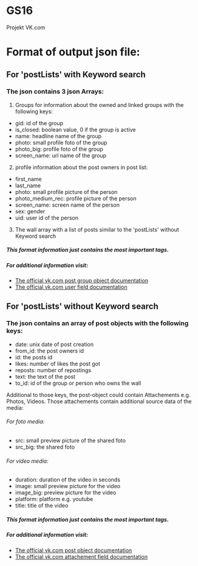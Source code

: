 # GS16
Projekt  VK.com


# Format of output json file:

## For 'postLists' with Keyword search
### The json contains 3 json Arrays:
1. Groups for information about the owned and linked groups with the following keys:
  - gid: id of the group
  - is_closed: boolean value, 0 if the group is active
  - name: headline name of the group
  - photo: small profile foto of the group
  - photo_big: profile foto of the group
  - screen_name: url name of the group
2. profile information about the post owners in post list:
  - first_name
  - last_name
  - photo: small profile picture of the person
  - photo_medium_rec: profile picture of the person
  - screen_name: screen name of the person
  - sex: gender
  - uid: user id of the person
3. The wall array with a list of posts similar to the 'postLists' without Keyword search

##### This format information just contains the most important tags.
##### For additional information visit: 
- [The official vk.com post group object documentation](https://vk.com/dev/fields_groups)
- [The official vk.com user field documentation](https://vk.com/dev/fields)

## For 'postLists' without Keyword search
### The json contains an array of post objects with the following keys:
- date: unix date of post creation
- from_id: the post owners id
- id: the posts id
- likes: number of likes the post got
- reposts: number of repostings
- text: the text of the post
- to_id: id of the group or person who owns the wall

Additional to those keys, the post-object could contain Attachements e.g. Photos, Videos.
Those attachements contain additional source data of the media:

###### For foto media:
- src: small preview picture of the shared foto
- src_big: the shared foto

###### For video media:
- duration: duration of the video in seconds
- image: small preview picture for the video
- image_big: preview picture for the video
- platform: platform e.g. youtube
- title: title of the video

##### This format information just contains the most important tags.
##### For additional information visit: 
- [The official vk.com post object documentation](https://vk.com/dev/post)
- [The official vk.com attachement field documentation](https://vk.com/dev/attachments_w)

